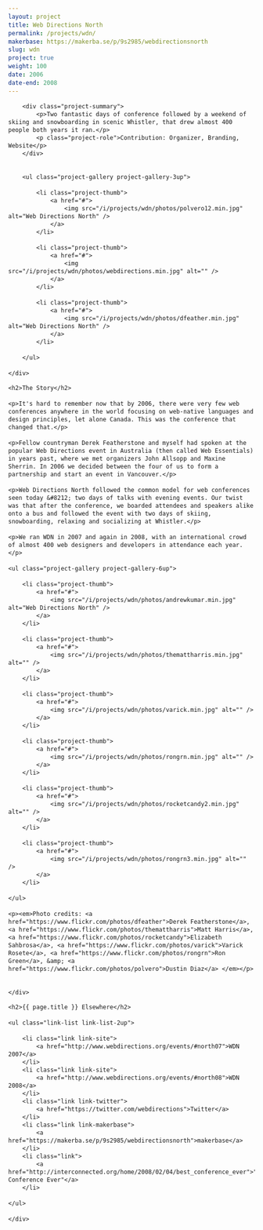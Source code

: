```yaml
---
layout: project
title: Web Directions North
permalink: /projects/wdn/
makerbase: https://makerba.se/p/9s2985/webdirectionsnorth
slug: wdn
project: true
weight: 100
date: 2006
date-end: 2008
---
```



<section id="summary" class="project-section">
	<div class="wrap">

		<div class="project-summary">
			<p>Two fantastic days of conference followed by a weekend of skiing and snowboarding in scenic Whistler, that drew almost 400 people both years it ran.</p>
			<p class="project-role">Contribution: Organizer, Branding, Website</p>
		</div>


		<ul class="project-gallery project-gallery-3up">

			<li class="project-thumb">
				<a href="#">
					<img src="/i/projects/wdn/photos/polvero12.min.jpg" alt="Web Directions North" />
				</a>
			</li>

			<li class="project-thumb">
				<a href="#">
					<img src="/i/projects/wdn/photos/webdirections.min.jpg" alt="" />
				</a>
			</li>

			<li class="project-thumb">
				<a href="#">
					<img src="/i/projects/wdn/photos/dfeather.min.jpg" alt="Web Directions North" />
				</a>
			</li>

		</ul>

	</div>
</section>


<section id="story" class="project-section project-story">
	<div class="wrap">

	<h2>The Story</h2>

	<p>It's hard to remember now that by 2006, there were very few web conferences anywhere in the world focusing on web-native languages and design principles, let alone Canada. This was the conference that changed that.</p>

	<p>Fellow countryman Derek Featherstone and myself had spoken at the popular Web Directions event in Australia (then called Web Essentials) in years past, where we met organizers John Allsopp and Maxine Sherrin. In 2006 we decided between the four of us to form a partnership and start an event in Vancouver.</p>

	<p>Web Directions North followed the common model for web conferences seen today &#8212; two days of talks with evening events. Our twist was that after the conference, we boarded attendees and speakers alike onto a bus and followed the event with two days of skiing, snowboarding, relaxing and socializing at Whistler.</p>

	<p>We ran WDN in 2007 and again in 2008, with an international crowd of almost 400 web designers and developers in attendance each year.</p>

	<ul class="project-gallery project-gallery-6up">

		<li class="project-thumb">
			<a href="#">
				<img src="/i/projects/wdn/photos/andrewkumar.min.jpg" alt="Web Directions North" />
			</a>
		</li>

		<li class="project-thumb">
			<a href="#">
				<img src="/i/projects/wdn/photos/themattharris.min.jpg" alt="" />
			</a>
		</li>

		<li class="project-thumb">
			<a href="#">
				<img src="/i/projects/wdn/photos/varick.min.jpg" alt="" />
			</a>
		</li>

		<li class="project-thumb">
			<a href="#">
				<img src="/i/projects/wdn/photos/rongrn.min.jpg" alt="" />
			</a>
		</li>

		<li class="project-thumb">
			<a href="#">
				<img src="/i/projects/wdn/photos/rocketcandy2.min.jpg" alt="" />
			</a>
		</li>

		<li class="project-thumb">
			<a href="#">
				<img src="/i/projects/wdn/photos/rongrn3.min.jpg" alt="" />
			</a>
		</li>

	</ul>

	<p><em>Photo credits: <a href="https://www.flickr.com/photos/dfeather">Derek Featherstone</a>, <a href="https://www.flickr.com/photos/themattharris">Matt Harris</a>, <a href="https://www.flickr.com/photos/rocketcandy">Elizabeth Sahbrosa</a>, <a href="https://www.flickr.com/photos/varick">Varick Rosete</a>, <a href="https://www.flickr.com/photos/rongrn">Ron Green</a>, &amp; <a href="https://www.flickr.com/photos/polvero">Dustin Diaz</a> </em></p>


	</div>
</section>


<section id="elsewhere" class="project-section project-elsewhere">
	<div class="wrap">

	<h2>{{ page.title }} Elsewhere</h2>

	<ul class="link-list link-list-2up">

		<li class="link link-site">
			<a href="http://www.webdirections.org/events/#north07">WDN 2007</a>
		</li>
		<li class="link link-site">
			<a href="http://www.webdirections.org/events/#north08">WDN 2008</a>
		</li>
		<li class="link link-twitter">
			<a href="https://twitter.com/webdirections">Twitter</a>
		</li>
		<li class="link link-makerbase">
			<a href="https://makerba.se/p/9s2985/webdirectionsnorth">makerbase</a>
		</li>
		<li class="link">
			<a href="http://interconnected.org/home/2008/02/04/best_conference_ever">"Best Conference Ever"</a>
		</li>

	</ul>

	</div>
</section>